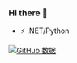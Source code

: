 ### Hi there 👋

- ⚡ .NET/Python

[![GitHub 数据](https://github-readme-stats.vercel.app/api?username=HuJinguang)]()
